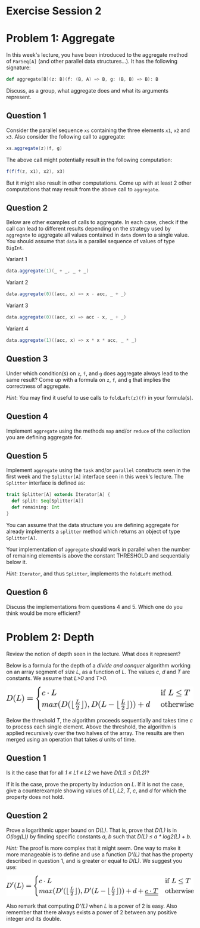 # Exercise Session 2

# Problem 1: Aggregate

In this week's lecture, you have been introduced to the aggregate method of `ParSeq[A]` (and other parallel data structures...). It has the following signature:

```scala
def aggregate[B](z: B)(f: (B, A) => B, g: (B, B) => B): B
```

Discuss, as a group, what aggregate does and what its arguments represent.

## Question 1

Consider the parallel sequence `xs` containing the three elements `x1`, `x2` and `x3`. Also consider the following call to aggregate:

```scala
xs.aggregate(z)(f, g)
```

The above call might potentially result in the following computation:

```scala
f(f(f(z, x1), x2), x3)
```

But it might also result in other computations. Come up with at least 2 other computations that may result from the above call to `aggregate`.

## Question 2

Below are other examples of calls to aggregate. In each case, check if the call can lead to different results depending on the strategy used by `aggregate` to aggregate all values contained in `data` down to a single value. You should assume that `data` is a parallel sequence of values of type `BigInt`.

Variant 1

```scala
data.aggregate(1)(_ + _, _ + _)
```

Variant 2

```scala
data.aggregate(0)((acc, x) => x - acc, _ + _)
```

Variant 3

```scala
data.aggregate(0)((acc, x) => acc - x, _ + _)
```

Variant 4

```scala
data.aggregate(1)((acc, x) => x * x * acc, _ * _)
```

## Question 3

Under which condition(s) on `z`, `f`, and `g` does aggregate always lead to the same result?
Come up with a formula on `z`, `f`, and `g` that implies the correctness of aggregate.

*Hint*: You may find it useful to use calls to `foldLeft(z)(f)` in your formula(s).

## Question 4

Implement `aggregate` using the methods `map` and/or `reduce` of the collection you are defining aggregate for.

## Question 5

Implement `aggregate` using the `task` and/or `parallel` constructs seen in the first week and the `Splitter[A]` interface seen in this week's lecture. The `Splitter` interface is defined as:

```scala
trait Splitter[A] extends Iterator[A] {
  def split: Seq[Splitter[A]]
  def remaining: Int
}
```

You can assume that the data structure you are defining aggregate for already implements a `splitter` method which returns an object of type `Splitter[A]`.

Your implementation of `aggregate` should work in parallel when the number of remaining elements is above the constant THRESHOLD and sequentially below it.

*Hint*: `Iterator`, and thus `Splitter`, implements the `foldLeft` method.

## Question 6

Discuss the implementations from questions 4 and 5. Which one do you think would be more efficient?

# Problem 2: Depth

Review the notion of depth seen in the lecture. What does it represent?

Below is a formula for the depth of a *divide and conquer* algorithm working on an array segment of *size L*, as a function of *L*. The values *c*, *d* and *T* are constants. We assume that *L>0* and *T>0*.

![](images/2-1.png)

Below the threshold *T*, the algorithm proceeds sequentially and takes time *c* to process each single element. Above the threshold, the algorithm is applied recursively over the two halves of the array. The results are then merged using an operation that takes *d* units of time.

## Question 1

Is it the case that for all *1 ≤ L1 ≤ L2* we have *D(L1) ≤ D(L2)*?

If it is the case, prove the property by induction on *L*. If it is not the case, give a counterexample showing values of *L1*, *L2*, *T*, *c*, and *d* for which the property does not hold.

## Question 2

Prove a logarithmic upper bound on *D(L)*. That is, prove that *D(L)* is in *O(log(L))* by finding specific constants *a*, *b* such that *D(L) ≤ a &ast; log2(L) + b*.

*Hint:* The proof is more complex that it might seem. One way to make it more manageable is to define and use a function *D'(L)* that has the property described in question 1, and is greater or equal to *D(L)*. We suggest you use:

![](images/2-2.png)

Also remark that computing *D'(L)* when *L* is a power of 2 is easy. Also remember that there always exists a power of 2 between any positive integer and its double.
